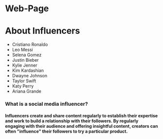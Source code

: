 # Web-Page
<html>
  <head>
    
  </head>
  <body>
    <h1>About Influencers</h1>
    <ul>
      <li>Cristiano Ronaldo</li>
       <li>Leo Messi</li>
       <li>Selena Gomez</li>
       <li>Justin Bieber</li>
       <li>Kylie Jenner</li>
       <li>Kim Kardashian</li>
       <li>Dwayne Johnson</li>
       <li>Taylor Swift</li>
       <li>Katy Perry</li>
       <li>Ariana Grande</li>
    </ul>
    <h3>What is a social media influencer?</h3>
   <p> <h4>Influencers create and share content regularly to establish their expertise and work to build a relationship with their followers. By regularly engaging with their audience and offering insightful content, creators can often "influence" their followers to try a particular product.</h4> </p>
    
  </body>
</html>

